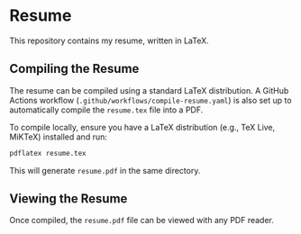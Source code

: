 # Resume

This repository contains my resume, written in LaTeX.

## Compiling the Resume

The resume can be compiled using a standard LaTeX distribution. A GitHub Actions workflow (`.github/workflows/compile-resume.yaml`) is also set up to automatically compile the `resume.tex` file into a PDF.

To compile locally, ensure you have a LaTeX distribution (e.g., TeX Live, MiKTeX) installed and run:

```bash
pdflatex resume.tex
```

This will generate `resume.pdf` in the same directory.

## Viewing the Resume

Once compiled, the `resume.pdf` file can be viewed with any PDF reader.